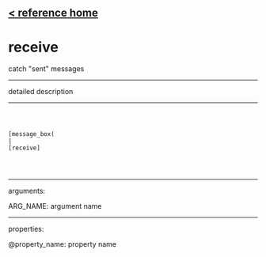 [< reference home](ceammc_lib.html)
---

# receive


catch &#34;sent&#34; messages

---

detailed description
<br>


---


```



[message_box(                                 
|
[receive]


            
```

---
arguments:

ARG_NAME: argument name<br>

---
properties:

@property_name: property name<br>

